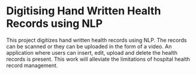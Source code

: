 # Digitising Hand Written Health Records using NLP
This project digitizes hand written health records using NLP. 
The records can be scanned or they can be uploaded in the form of a video. 
An application where users can insert, edit, upload and delete the health records is present. 
This work will alleviate the limitations of hospital health record management.
